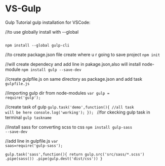 # VS-Gulp
Gulp Tutorial 
gulp installation for VSCode:

//to use globally install with --global
<pre><code>
npm install --global gulp-cli</code></pre>

//to create package.json file create where u r going to save project
<code>npm init</code>

//will create dependecy and add line in pakage.json,also will install node-module
<code>npm install gulp --save-dev</code>

//create gulpfile.js on same directory as package.json and add task 
<code>gulpfile.js</code>

//importing gulp dir from node-modules
<code>var gulp = require('gulp');</code>

//create task of gulp
<code>gulp.task('demo',function(){
	//all task will be here
	console.log('working');
});
</code>
//for ckecking gulp task in terminal
<code>gulp taskname</code>

//install sass for converting scss to css
<code>npm install gulp-sass --save-dev</code>

//add line in gulpfile.js
<code>var saas=require('gulp-sass');</code>

<code>gulp.task('sass',function(){
    return gulp.src('src/sass/*.scss')
           .pipe(sass())
           .pipe(gulp.dest('dist/css'))
}</code>

